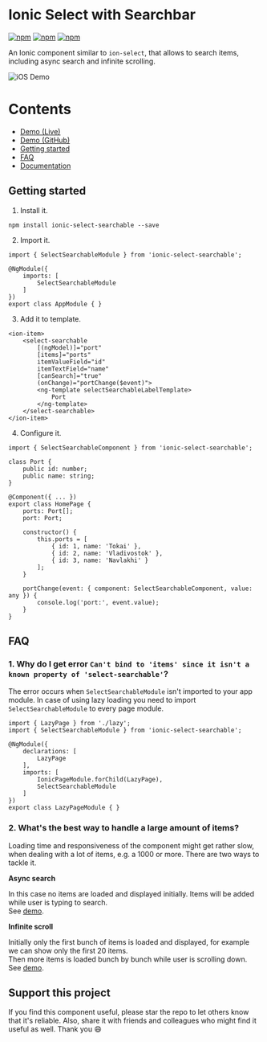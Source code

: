 [npm-image]: https://img.shields.io/npm/v/ionic-select-searchable.svg
[npm-url]: https://npmjs.org/package/ionic-select-searchable
[dm-image]: https://img.shields.io/npm/dm/ionic-select-searchable.svg
[dt-image]: https://img.shields.io/npm/dt/ionic-select-searchable.svg

# Ionic Select with Searchbar
[![npm][npm-image]][npm-url]
[![npm][dt-image]][npm-url]
[![npm][dm-image]][npm-url]

An Ionic component similar to `ion-select`, that allows to search items, including async search and infinite scrolling.  

![iOS Demo](demo/ios.gif)

# Contents
* [Demo (Live)](https://stackblitz.com/edit/ionic-select-searchable-basic?file=pages%2Fhome%2Fhome.html)
* [Demo (GitHub)](https://github.com/eakoriakin/ionic-select-searchable-demo)
* [Getting started](#getting-started)
* [FAQ](#faq)
* [Documentation](../../wiki/Documentation)

## Getting started

1. Install it.

```
npm install ionic-select-searchable --save
```

2. Import it.
```
import { SelectSearchableModule } from 'ionic-select-searchable';

@NgModule({
    imports: [
        SelectSearchableModule
    ]
})
export class AppModule { }

```
3. Add it to template.
```
<ion-item>
    <select-searchable
        [(ngModel)]="port"
        [items]="ports"
        itemValueField="id"
        itemTextField="name"
        [canSearch]="true"
        (onChange)="portChange($event)">
        <ng-template selectSearchableLabelTemplate>
            Port
        </ng-template>
    </select-searchable>
</ion-item>
```
4. Configure it.
```
import { SelectSearchableComponent } from 'ionic-select-searchable';

class Port {
    public id: number;
    public name: string;
}

@Component({ ... })
export class HomePage {
    ports: Port[];
    port: Port;

    constructor() {
        this.ports = [
            { id: 1, name: 'Tokai' },
            { id: 2, name: 'Vladivostok' },
            { id: 3, name: 'Navlakhi' }
        ];
    }

    portChange(event: { component: SelectSearchableComponent, value: any }) {
        console.log('port:', event.value);
    }
}
```

## FAQ

### 1. Why do I get error `Can't bind to 'items' since it isn't a known property of 'select-searchable'`?

The error occurs when `SelectSearchableModule` isn't imported to your app module. In case of using lazy loading you need to import `SelectSearchableModule` to every page module.

```
import { LazyPage } from './lazy';
import { SelectSearchableModule } from 'ionic-select-searchable';

@NgModule({
    declarations: [
        LazyPage
    ],
    imports: [
        IonicPageModule.forChild(LazyPage),
        SelectSearchableModule
    ]
})
export class LazyPageModule { }
```

### 2. What's the best way to handle a large amount of items? 
Loading time and responsiveness of the component might get rather slow, when dealing with a lot of items, e.g. a 1000 or more.
There are two ways to tackle it.

**Async search**
 
In this case no items are loaded and displayed initially. Items will be added while user is typing to search.  
See [demo](https://stackblitz.com/edit/ionic-select-searchable-on-search).
 
**Infinite scroll**
 
Initially only the first bunch of items is loaded and displayed, for example we can show only the first 20 items.  
Then more items is loaded bunch by bunch while user is scrolling down.  
See [demo](https://stackblitz.com/edit/ionic-select-searchable-infinite-scroll).

## Support this project
If you find this component useful, please star the repo to let others know that it's reliable. Also, share it with friends and colleagues who might find it useful as well. Thank you 😄
